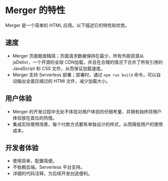 # Merger 的特性

Merger 是一个简单的 HTML 应用。以下描述它的特性和优势。

## 速度
- Merger 页面极度精简；页面请求数被保持在最少，所有外部资源从 jsDelivr，一个开源的全球 CDN加载，并且在合理的情况下合并了所有引用的 JavaScript 和 CSS 文件，从而保证加载速度。
- Merger 支持 Serverless 部署；部署时，通过 `npm run build` 命令，可以自动输出全面压缩过的 HTMl 文件，减少加载大小。

## 用户体验
- Merger 的开发过程中无处不体现对用户体验的仔细考量，并拥有始终将用户体验放在首位的热情。
- 集成实际使用场景，每个付款方式都有单独设计的样式，从而降低用户的使用成本。

## 开发者体验
- 使用简单，配置简便。
- 不依赖后端。Serverless 平台支持。
- 详细的代码注释，为后续开发创造便利。